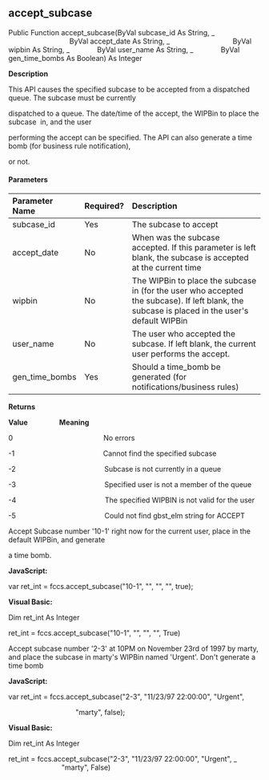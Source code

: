 accept_subcase
--------------

Public Function accept_subcase(ByVal subcase_id As String, _
                               ByVal accept_date As String, _
                               ByVal wipbin As String, _
             ByVal user_name As String, _
             ByVal gen_time_bombs As Boolean) As Integer

**Description**

This API causes the specified subcase to be accepted from a dispatched queue. The subcase must be currently

dispatched to a queue. The date/time of the accept, the WIPBin to place the subcase  in, and the user

performing the accept can be specified. The API can also generate a time bomb (for business rule notification),

or not.

#### Parameters

| Parameter Name | Required? | Description |
|:--- |:--- |:--- |
| subcase_id | Yes | The subcase to accept |
| accept_date | No | When was the subcase accepted. If this parameter is left blank, the subcase is accepted at the current time |
| wipbin | No | The WIPBin to place the subcase in (for the user who accepted the subcase). If left blank, the subcase is placed in the user's default WIPBin |
| user_name | No | The user who accepted the subcase. If left blank, the current user performs the accept. |
| gen_time_bombs | Yes | Should a time_bomb be generated (for notifications/business rules) |

**Returns**

**Value**                **Meaning**

0                                              No errors

-1                                             Cannot find the specified subcase

-2                                             Subcase is not currently in a queue

-3                                             Specified user is not a member of the queue

-4                                             The specified WIPBIN is not valid for the user

-5                                             Could not find gbst_elm string for ACCEPT

 Accept Subcase number '10-1' right now for the current user, place in the default WIPBin, and generate

a time bomb.

**JavaScript:**

var ret_int = fccs.accept_subcase("10-1", "", "", "", true);

**Visual Basic:**

Dim ret_int As Integer

ret_int = fccs.accept_subcase("10-1", "", "", "", True)

 Accept subcase number '2-3' at 10PM on November 23rd of 1997 by marty, and place the subcase in marty's WIPBin named 'Urgent'. Don't generate a time bomb

**JavaScript:**

var ret_int = fccs.accept_subcase("2-3", "11/23/97 22:00:00", "Urgent",

                                  "marty", false);

**Visual Basic:**

Dim ret_int As Integer

ret_int = fccs.accept_subcase("2-3", "11/23/97 22:00:00", "Urgent", _
                           "marty", False)